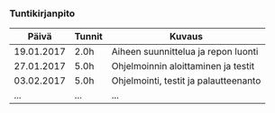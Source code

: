 ### Tuntikirjanpito
Päivä | Tunnit | Kuvaus
--------------- | ----- | ------
19.01.2017 | 2.0h | Aiheen suunnittelua ja repon luonti
27.01.2017 | 5.0h | Ohjelmoinnin aloittaminen ja testit
03.02.2017 | 5.0h | Ohjelmointi, testit ja palautteenanto
... | ... | ...
